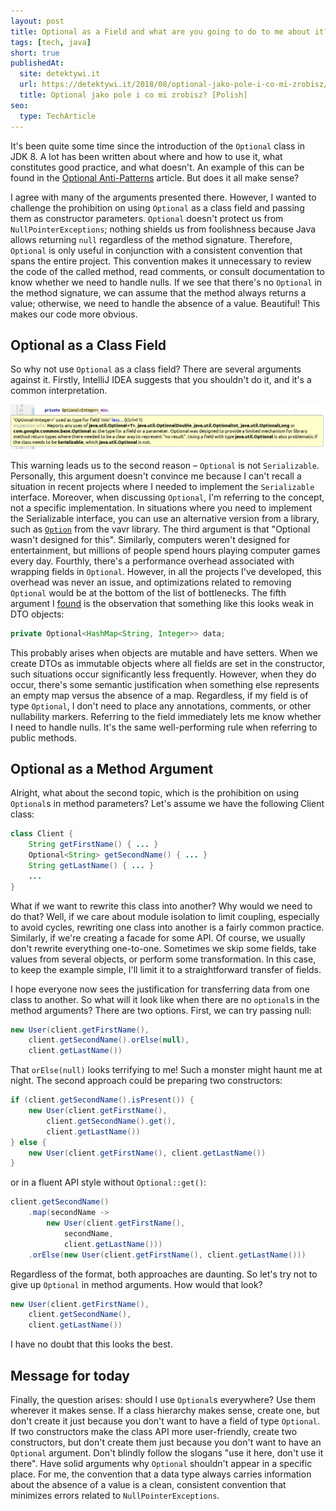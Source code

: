 ```yaml
---
layout: post
title: Optional as a Field and what are you going to do to me about it?
tags: [tech, java]
short: true
publishedAt:
  site: detektywi.it
  url: https://detektywi.it/2018/08/optional-jako-pole-i-co-mi-zrobisz/
  title: Optional jako pole i co mi zrobisz? [Polish]
seo:
  type: TechArticle
---
```


It's been quite some time since the introduction of the `Optional` class in JDK&nbsp;8.
A lot has been written about where and how to use it, what constitutes good practice, and what doesn't.
An example of this can be found in the [Optional Anti-Patterns](https://docs.oracle.com/javase/8/docs/api/java/util/Optional.html) article.
But does it all make sense?

I agree with many of the arguments presented there.
However, I wanted to challenge the prohibition on using `Optional` as a class field and passing them as constructor parameters.
`Optional` doesn't protect us from `NullPointerExceptions`;
nothing shields us from foolishness because Java allows returning `null` regardless of the method signature.
Therefore, `Optional` is only useful in conjunction with a consistent convention that spans the entire project.
This convention makes it unnecessary to review the code of the called method, read comments,
or consult documentation to know whether we need to handle nulls.
If we see that there's no `Optional` in the method signature, we can assume that the method always returns a value;
otherwise, we need to handle the absence of a value.
Beautiful! This makes our code more obvious.

## Optional as a Class Field

So why not use `Optional` as a class field? There are several arguments against it.
Firstly, IntelliJ IDEA suggests that you shouldn't do it, and it's a common interpretation.

![message from intellij about incorrect use of optional](/assets/articles/2018-08-19-Optional-as-field/optionalFieldInIdea.webp)

This warning leads us to the second reason – `Optional` is not `Serializable`.
Personally, this argument doesn't convince me because I can't recall a situation in recent projects
where I needed to implement the `Serializable` interface.
Moreover, when discussing `Optional`, I'm referring to the concept, not a specific implementation.
In situations where you need to implement the Serializable interface, you can use an alternative version from a library,
such as [`Option`](https://static.javadoc.io/io.vavr/vavr/0.9.2/io/vavr/control/Option.html) from the vavr library.
The third argument is that "Optional wasn't designed for this".
Similarly, computers weren't designed for entertainment, but millions of people spend hours playing computer games every day.
Fourthly, there's a performance overhead associated with wrapping fields in `Optional`.
However, in all the projects I've developed, this overhead was never an issue,
and optimizations related to removing `Optional` would be at the bottom of the list of bottlenecks.
The fifth argument I [found](https://klolo.github.io/blog/2017/08/05/jak-uzywac-optional/) is the observation that something like
this looks weak in DTO objects:

```java
private Optional<HashMap<String, Integer>> data;
```

This probably arises when objects are mutable and have setters.
When we create DTOs as immutable objects where all fields are set in the constructor, such situations occur significantly less frequently.
However, when they do occur, there's some semantic justification when something else represents an empty map versus the absence of a map.
Regardless, if my field is of type `Optional`, I don't need to place any annotations, comments, or other nullability markers.
Referring to the field immediately lets me know whether I need to handle nulls.
It's the same well-performing rule when referring to public methods.

## Optional as a Method Argument

Alright, what about the second topic, which is the prohibition on using `Optional`s in method parameters?
Let's assume we have the following Client class:

```java
class Client {
    String getFirstName() { ... }
    Optional<String> getSecondName() { ... }
    String getLastName() { ... }
    ...
}
```

What if we want to rewrite this class into another?
Why would we need to do that?
Well, if we care about module isolation to limit coupling, especially to avoid cycles, 
rewriting one class into another is a fairly common practice.
Similarly, if we're creating a facade for some API.
Of course, we usually don't rewrite everything one-to-one.
Sometimes we skip some fields, take values from several objects, or perform some transformation.
In this case, to keep the example simple, I'll limit it to a straightforward transfer of fields.

I hope everyone now sees the justification for transferring data from one class to another.
So what will it look like when there are no `optional`s in the method arguments?
There are two options.
First, we can try passing null:

```java
new User(client.getFirstName(),
    client.getSecondName().orElse(null),
    client.getLastName())
```

That `orElse(null)` looks terrifying to me!
Such a monster might haunt me at night.
The second approach could be preparing two constructors:

```java
if (client.getSecondName().isPresent()) {
    new User(client.getFirstName(),
        client.getSecondName().get(),
        client.getLastName())
} else {
    new User(client.getFirstName(), client.getLastName())
}
```

or in a fluent API style without `Optional::get()`:

```java
client.getSecondName()
    .map(secondName ->
        new User(client.getFirstName(),
            secondName,
            client.getLastName()))
    .orElse(new User(client.getFirstName(), client.getLastName()))
```

Regardless of the format, both approaches are daunting.
So let's try not to give up `Optional` in method arguments.
How would that look?

```java
new User(client.getFirstName(),
    client.getSecondName(),
    client.getLastName())
```

I have no doubt that this looks the best.

## Message for today

Finally, the question arises: should I use `Optional`s everywhere?
Use them wherever it makes sense.
If a class hierarchy makes sense, create one, but don't create it just because you don't want to have a field of type `Optional`.
If two constructors make the class API more user-friendly, create two constructors,
but don't create them just because you don't want to have an `Optional` argument.
Don't blindly follow the slogans "use it here, don't use it there".
Have solid arguments why `Optional` shouldn't appear in a specific place.
For me, the convention that a data type always carries information about the absence of a value is a clean,
consistent convention that minimizes errors related to `NullPointerExceptions`.
